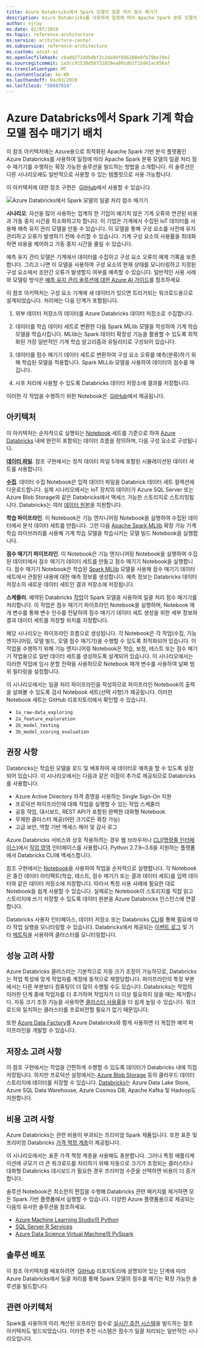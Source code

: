 ```yaml
---
title: Azure Databricks에서 Spark 모델의 일괄 처리 점수 매기기
description: Azure Databricks를 사용하여 일정에 따라 Apache Spark 분류 모델의 일괄 처리 점수 매기기를 수행하는 확장 가능한 솔루션을 빌드합니다.
author: njray
ms.date: 02/07/2019
ms.topic: reference-architecture
ms.service: architecture-center
ms.subservice: reference-architecture
ms.custom: azcat-ai
ms.openlocfilehash: cba8d272ddbdbf2c2da94f68b288e9fb79be7de2
ms.sourcegitcommit: 1a3cc91530d56731029ea091db1f15d41ac056af
ms.translationtype: MT
ms.contentlocale: ko-KR
ms.lasthandoff: 04/03/2019
ms.locfileid: "58887814"
---
```

# <a name="batch-scoring-of-spark-machine-learning-models-on-azure-databricks"></a>Azure Databricks에서 Spark 기계 학습 모델 점수 매기기 배치

이 참조 아키텍처에는 Azure용으로 최적화된 Apache Spark 기반 분석 플랫폼인 Azure Databricks를 사용하여 일정에 따라 Apache Spark 분류 모델의 일괄 처리 점수 매기기를 수행하는 확장 가능한 솔루션을 빌드하는 방법을 소개합니다. 이 솔루션은 다른 시나리오에도 일반적으로 사용할 수 있는 템플릿으로 사용 가능합니다.

이 아키텍처에 대한 참조 구현은  [GitHub][github]에서 사용할 수 있습니다.

![Azure Databricks에서 Spark 모델의 일괄 처리 점수 매기기](./_images/batch-scoring-spark.png)

**시나리오**: 자산을 많이 사용하는 업계의 한 기업이 예기치 않은 기계 오류와 연관된 비용과 가동 중지 시간을 최소화하고자 합니다. 이 기업은 기계에서 수집된 IoT 데이터를 사용해 예측 유지 관리 모델을 만들 수 있습니다. 이 모델을 통해 구성 요소를 사전에 유지 관리하고 오류가 발생하기 전에 수리할 수 있습니다. 기계 구성 요소의 사용률을 최대화하면 비용을 제어하고 가동 중지 시간을 줄일 수 있습니다.

예측 유지 관리 모델은 기계에서 데이터를 수집하고 구성 요소 오류의 예제 기록을 보존합니다. 그리고 나면 이 모델을 사용하여 구성 요소의 현재 상태를 모니터링하고 지정된 구성 요소에서 조만간 오류가 발생할지 여부를 예측할 수 있습니다. 일반적인 사용 사례와 모델링 방식은 [예측 유지 관리 솔루션에 대한 Azure AI 가이드][ai-guide]를 참조하세요.

이 참조 아키텍처는 구성 요소 기계에 새 데이터가 있으면 트리거되는 워크로드용으로 설계되었습니다. 처리에는 다음 단계가 포함됩니다.

1. 외부 데이터 저장소의 데이터를 Azure Databricks 데이터 저장소로 수집합니다.

2. 데이터를 학습 데이터 세트로 변환한 다음 Spark MLlib 모델을 작성하여 기계 학습 모델을 학습시킵니다. MLlib는 Spark 데이터 확장성 기능을 활용할 수 있도록 최적화된 가장 일반적인 기계 학습 알고리즘과 유틸리티로 구성되어 있습니다.

3. 데이터를 점수 매기기 데이터 세트로 변환하여 구성 요소 오류를 예측(분류)하기 위해 학습된 모델을 적용합니다. Spark MLLib 모델을 사용하여 데이터의 점수를 매깁니다.

4. 사후 처리에 사용할 수 있도록 Databricks 데이터 저장소에 결과를 저장합니다.

이러한 각 작업을 수행하기 위한 Notebook은  [GitHub][github]에서 제공됩니다.

## <a name="architecture"></a>아키텍처

이 아키텍처는 순차적으로 실행되는 [Notebook][notebooks] 세트를 기준으로 하여 [Azure Databricks][databricks] 내에 완전히 포함되는 데이터 흐름을 정의하며, 다음 구성 요소로 구성됩니다.

**[데이터 파일][github]**. 참조 구현에서는 정적 데이터 파일 5개에 포함된 시뮬레이션된 데이터 세트를 사용합니다.

**[수집][notebooks]**. 데이터 수집 Notebook은 입력 데이터 파일을 Databrick 데이터 세트 컬렉션에 다운로드합니다. 실제 시나리오에서는 IoT 장치의 데이터가 Azure SQL Server 또는 Azure Blob Storage와 같은 Databricks에서 액세스 가능한 스토리지로 스트리밍됩니다. Databricks는 여러 [데이터 원본][data-sources]을 지원합니다.

**학습 파이프라인**. 이 Notebook은 기능 엔지니어링 Notebook을 실행하여 수집된 데이터에서 분석 데이터 세트를 만듭니다. 그런 다음 [Apache Spark MLlib][mllib] 확장 가능 기계 학습 라이브러리를 사용해 기계 학습 모델을 학습시키는 모델 빌드 Notebook을 실행합니다.

**점수 매기기 파이프라인**. 이 Notebook은 기능 엔지니어링 Notebook을 실행하여 수집된 데이터에서 점수 매기기 데이터 세트를 만들고 점수 매기기 Notebook을 실행합니다. 점수 매기기 Notebook은 학습된 [Spark MLlib][mllib-spark] 모델을 사용해 점수 매기기 데이터 세트에서 관찰된 내용에 대한 예측 정보를 생성합니다. 예측 정보는 Databricks 데이터 저장소의 새로운 데이터 세트인 결과 저장소에 저장됩니다.

**스케줄러**. 예약된 Databricks [작업][job]이 Spark 모델을 사용하여 일괄 처리 점수 매기기를 처리합니다. 이 작업은 점수 매기기 파이프라인 Notebook을 실행하며, Notebook 매개 변수를 통해 변수 인수를 전달하여 점수 매기기 데이터 세트 생성을 위한 세부 정보와 결과 데이터 세트를 저장할 위치를 지정합니다.

해당 시나리오는 파이프라인 흐름으로 생성됩니다. 각 Notebook은 각 작업(수집, 기능 엔지니어링, 모델 빌드, 모델 점수 매기기)을 수행할 수 있도록 최적화되어 있습니다. 이 작업을 수행하기 위해 기능 엔지니어링 Notebook은 학습, 보정, 테스트 또는 점수 매기기 작업용으로 일반 데이터 세트를 생성하도록 설계되어 있습니다. 이 시나리오에서는 이러한 작업에 임시 분할 전략을 사용하므로 Notebook 매개 변수를 사용하여 날짜 범위 필터링을 설정합니다.

이 시나리오에서는 일괄 처리 파이프라인을 작성하므로 파이프라인 Notebook의 출력을 살펴볼 수 있도록 검사 Notebook 세트(선택 사항)가 제공됩니다. 이러한 Notebook 세트는 GitHub 리포지토리에서 확인할 수 있습니다.

- `1a_raw-data_exploring`
- `2a_feature_exploration`
- `2b_model_testing`
- `3b_model_scoring_evaluation`

## <a name="recommendations"></a>권장 사항

Databricks는 학습된 모델을 로드 및 배포하여 새 데이터로 예측을 할 수 있도록 설정되어 있습니다. 이 시나리오에서는 다음과 같은 이점이 추가로 제공되므로 Databricks를 사용합니다.

- Azure Active Directory 자격 증명을 사용하는 Single Sign-On 지원
- 프로덕션 파이프라인에 대해 작업을 실행할 수 있는 작업 스케줄러
- 공동 작업, 대시보드, REST API가 포함된 완벽한 대화형 Notebook
- 무제한 클러스터 제공(어떤 크기로든 확장 가능)
- 고급 보안, 역할 기반 액세스 제어 및 감사 로그

Azure Databricks 서비스와 상호 작용하려는 경우 웹 브라우저나 [CLI(명령줄 인터페이스)][cli]에서 [작업 영역][workspace] 인터페이스를 사용합니다. Python 2.7.9~3.6을 지원하는 플랫폼에서 Databricks CLI에 액세스합니다.

참조 구현에서는 [Notebook][notebooks]을 사용하여 작업을 순차적으로 실행합니다. 각 Notebook은 중간 데이터 아티팩트(학습, 테스트, 점수 매기기 또는 결과 데이터 세트)를 입력 데이터와 같은 데이터 저장소에 저장합니다. 따라서 특정 사용 사례에 필요한 대로 Notebook을 쉽게 사용할 수 있습니다. 실제로는 Notebook이 스토리지를 직접 읽고 스토리지에 쓰기 저장할 수 있도록 데이터 원본을 Azure Databricks 인스턴스에 연결합니다.

Databricks 사용자 인터페이스, 데이터 저장소 또는 Databricks [CLI][cli]를 통해 필요에 따라 작업 실행을 모니터링할 수 있습니다. Databricks에서 제공되는 [이벤트 로그][log] 및 기타 [메트릭][metrics]을 사용하여 클러스터를 모니터링합니다.

## <a name="performance-considerations"></a>성능 고려 사항

Azure Databricks 클러스터는 기본적으로 자동 크기 조정이 가능하므로, Databricks는 작업 특성에 맞게 작업자를 계정에 동적으로 재할당합니다. 파이프라인의 특정 부분에서는 다른 부분보다 컴퓨팅이 더 많이 수행될 수도 있습니다. Databricks는 작업의 이러한 단계 중에 작업자를 더 추가하며 작업자가 더 이상 필요하지 않을 때는 제거합니다. 자동 크기 조정 기능을 사용하면 [클러스터 사용률][cluster]을 더 쉽게 높일 수 있습니다. 워크로드와 일치하는 클러스터를 프로비전할 필요가 없기 때문입니다.

또한 [Azure Data Factory][adf]를 Azure Databricks와 함게 사용하면 더 복잡한 예약 파이프라인을 개발할 수 있습니다.

## <a name="storage-considerations"></a>저장소 고려 사항

이 참조 구현에서는 작업을 간편하게 수행할 수 있도록 데이터가 Databricks 내에 직접 저장됩니다. 하지만 프로덕션 설정에서는 [Azure Blob Storage][blob] 등의 클라우드 데이터 스토리지에 데이터를 저장할 수 있습니다. [Databricks][databricks-connect]는 Azure Data Lake Store, Azure SQL Data Warehouse, Azure Cosmos DB, Apache Kafka 및 Hadoop도 지원합니다.

## <a name="cost-considerations"></a>비용 고려 사항

Azure Databricks는 관련 비용이 부과되는 프리미엄 Spark 제품입니다. 또한 표준 및 프리미엄 Databricks [가격 책정 계층][pricing]이 제공됩니다.

이 시나리오에서는 표준 가격 책정 계층을 사용해도 충분합니다. 그러나 특정 애플리케이션에 규모가 더 큰 워크로드를 처리하기 위해 자동으로 크기가 조정되는 클러스터나 대화형 Databricks 대시보드가 필요한 경우 프리미엄 수준을 선택하면 비용이 더 증가합니다.

솔루션 Notebook은 최소한의 편집을 수행해 Databricks 관련 패키지를 제거하면 모든 Spark 기반 플랫폼에서 실행할 수 있습니다. 다양한 Azure 플랫폼용으로 제공되는 다음의 유사한 솔루션을 참조하세요.

- [Azure Machine Learning Studio의 Python][python-aml]
- [SQL Server R Services][sql-r]
- [Azure Data Science Virtual Machine의 PySpark][py-dvsm]

## <a name="deploy-the-solution"></a>솔루션 배포

이 참조 아키텍처를 배포하려면  [GitHub][github] 리포지토리에 설명되어 있는 단계에 따라 Azure Databricks에서 일괄 처리를 통해 Spark 모델의 점수를 매기는 확장 가능한 솔루션을 빌드합니다.

## <a name="related-architectures"></a>관련 아키텍처

Spark를 사용하여 미리 계산된 오프라인 점수로 [실시간 추천 시스템][recommendation]을 빌드하는 참조 아키텍처도 빌드되었습니다. 이러한 추천 시스템은 점수가 일괄 처리되는 일반적인 시나리오입니다.

[adf]: https://azure.microsoft.com/blog/operationalize-azure-databricks-notebooks-using-data-factory/
[ai-guide]: /azure/machine-learning/team-data-science-process/cortana-analytics-playbook-predictive-maintenance
[blob]: https://docs.databricks.com/spark/latest/data-sources/azure/azure-storage.html
[cli]: https://docs.databricks.com/user-guide/dev-tools/databricks-cli.html
[cluster]: https://docs.azuredatabricks.net/user-guide/clusters/sizing.html
[databricks]: /azure/azure-databricks/
[databricks-connect]: /azure/azure-databricks/databricks-connect-to-data-sources
[data-sources]: https://docs.databricks.com/spark/latest/data-sources/index.html
[github]: https://github.com/Azure/BatchSparkScoringPredictiveMaintenance
[job]: https://docs.databricks.com/user-guide/jobs.html
[log]: https://docs.databricks.com/user-guide/clusters/event-log.html
[metrics]: https://docs.databricks.com/user-guide/clusters/metrics.html
[mllib]: https://docs.databricks.com/spark/latest/mllib/index.html
[mllib-spark]: https://docs.databricks.com/spark/latest/mllib/index.html#apache-spark-mllib
[notebooks]: https://docs.databricks.com/user-guide/notebooks/index.html
[pricing]: https://azure.microsoft.com/en-us/pricing/details/databricks/
[python-aml]: https://gallery.azure.ai/Notebook/Predictive-Maintenance-Modelling-Guide-Python-Notebook-1
[py-dvsm]: https://gallery.azure.ai/Tutorial/Predictive-Maintenance-using-PySpark
[recommendation]: /azure/architecture/reference-architectures/ai/real-time-recommendation
[sql-r]: https://gallery.azure.ai/Tutorial/Predictive-Maintenance-Modeling-Guide-using-SQL-R-Services-1
[workspace]: https://docs.databricks.com/user-guide/workspace.html
